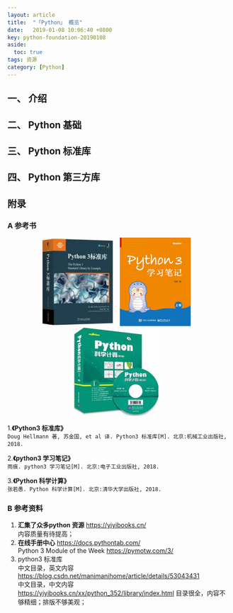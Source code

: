 ```yaml
---
layout: article
title:  "「Python」 概览"
date:   2019-01-08 10:06:40 +0800
key: python-foundation-20190108
aside:
  toc: true
tags: 资源
category: [Python]
---
```


## 一、 介绍

## 二、 Python 基础

## 三、 Python 标准库

## 四、 Python 第三方库


## 附录
### A 参考书

<center class="half">
  <img src="/assets/images/programming/python/python3_stl.jpeg" height="200"/>&emsp;<img src="/assets/images/programming/python/python3_study_notes.jpeg" height="200"/>&emsp;<img src="/assets/images/programming/python/python_calsulation.jpeg" height="200"/>&emsp;
</center>

1.**《Python3 标准库》**  
`Doug Hellmann 著, 苏金国, et al 译. Python3 标准库[M]. 北京:机械工业出版社, 2018.`  

2.**《python3 学习笔记》**  
`雨痕. python3 学习笔记[M]. 北京:电子工业出版社, 2018.`  

3.**《Python 科学计算》**  
`张若愚. Python 科学计算[M]. 北京:清华大学出版社, 2018.`  


### B 参考资料
1. **汇集了众多python 资源** <https://yiyibooks.cn/>  
内容质量有待提高；  
2. **在线手册中心** <https://docs.pythontab.com/>  
Python 3 Module of the Week https://pymotw.com/3/  
3. python3 标准库   
中文目录，英文内容 <https://blog.csdn.net/manimanihome/article/details/53043431>  
中文目录，中文内容 <https://yiyibooks.cn/xx/python_352/library/index.html> 目录很全，内容不够精细；排版不够美观；  
